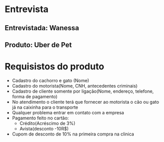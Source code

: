 # Entrevista

## Entrevistada: Wanessa

## Produto: Uber de Pet


# Requisistos do produto

- Cadastro do cachorro e gato (Nome)
- Cadastro do motorista(Nome, CNH, antecedentes criminais)
- Cadastro de cliente somente por ligação(Nome, endereço, telefone, forma de pagamento)
- No atendimento o cliente terá que fornecer ao motorista o cão ou gato já na caixinha para o transporte 
- Qualquer problema entrar em contato com a empresa
- Pagamento feito no cartão: 
     - Crédito(Acréscimo de 3%)
     - Avista(desconto -10R$) 
- Cupom de desconto de 10% na primeira compra na clinica